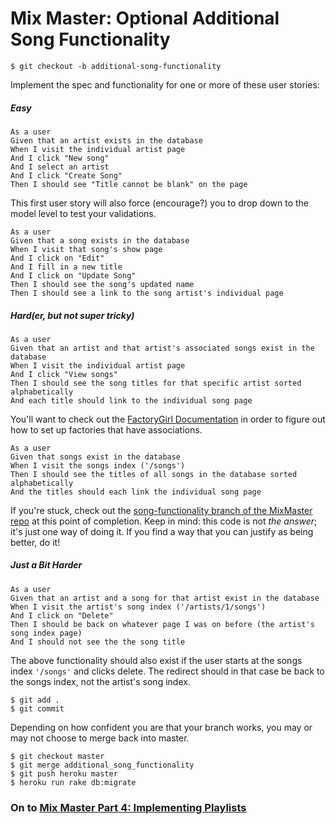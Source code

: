 # Mix Master: Optional Additional Song Functionality

```
$ git checkout -b additional-song-functionality
```

Implement the spec and functionality for one or more of these user stories:

##### Easy

```
As a user
Given that an artist exists in the database
When I visit the individual artist page
And I click "New song"
And I select an artist
And I click "Create Song"
Then I should see "Title cannot be blank" on the page
```

This first user story will also force (encourage?) you to drop down to the model level to test your validations. 

```
As a user
Given that a song exists in the database
When I visit that song's show page
And I click on "Edit"
And I fill in a new title
And I click on "Update Song"
Then I should see the song's updated name
Then I should see a link to the song artist's individual page
```

##### Hard(er, but not super tricky)

```
As a user
Given that an artist and that artist's associated songs exist in the database
When I visit the individual artist page
And I click "View songs"
Then I should see the song titles for that specific artist sorted alphabetically
And each title should link to the individual song page
```

You'll want to check out the [FactoryGirl Documentation](/thoughtbot/factory_girl/blob/master/GETTING_STARTED.md) in order to figure out how to set up factories that have associations. 

```
As a user
Given that songs exist in the database
When I visit the songs index ('/songs')
Then I should see the titles of all songs in the database sorted alphabetically
And the titles should each link the individual song page
```

If you're stuck, check out the [song-functionality branch of the MixMaster repo](http://github.com/rwarbelow/mix_master/tree/song-functionality) at this point of completion. Keep in mind: this code is not *the answer*; it's just one way of doing it. If you find a way that you can justify as being better, do it! 


##### Just a Bit Harder

```
As a user
Given that an artist and a song for that artist exist in the database
When I visit the artist's song index ('/artists/1/songs')
And I click on "Delete"
Then I should be back on whatever page I was on before (the artist's song index page)
And I should not see the the song title
```

The above functionality should also exist if the user starts at the songs index `'/songs'` and clicks delete. The redirect should in that case be back to the songs index, not the artist's song index. 

```
$ git add .
$ git commit
```

Depending on how confident you are that your branch works, you may or may not choose to merge back into master.

```
$ git checkout master
$ git merge additional_song_functionality
$ git push heroku master
$ heroku run rake db:migrate
```

### On to [Mix Master Part 4: Implementing Playlists](/ruby_02-web_applications_with_ruby/mix_master/4_implementing_playlists.markdown)
